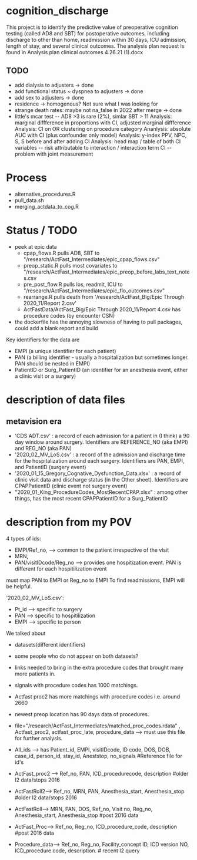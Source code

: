 # cognition_discharge
This project is to identify the predictive value of preoperative cognition testing (called AD8 and SBT) for postoperative outcomes, including discharge to other than home, readmission within 30 days, ICU admission, length of stay, and several clinical outcomes. The analysis plan request is found in Analysis plan clinical outcomes 4.26.21 (1).docx

## TODO
- add dialysis to adjusters -> done
- add functional status ~ dyspnea to adjusters -> done
- add sex to adjusters -> done
- residence -> homogenous? Not sure what I was looking for
- strange death rates: maybe not na_false in 2022 after merge -> done
- little's mcar test
-- AD8 >3 is rare (2%), simlar SBT > 11
Analysis: marginal diffference in proportions with CI, adjusted marginal diffference
Analysis: CI on OR clustering on procedure category
Ananlysis: absolute AUC with CI (plus confounder only model)
Analysis: y-index PPV, NPC, S, S before and after adding CI
Analysis: head map / table of both CI variables
 -- risk attributable to interaction / interaction term CI
 -- problem with joint measurement


# Process
- alternative_procedures.R
- pull_data.sh
- merging_actdata_to_cog.R 

# Status / TODO
- peek at epic data
    - cpap_flows.R pulls AD8, SBT to "/research/ActFast_Intermediates/epic_cpap_flows.csv"
    - preop_static.R pulls most covariates to "/research/ActFast_Intermediates/epic_preop_before_labs_text_notes.csv
    - pre_post_flow.R pulls los, readmit, ICU to "/research/ActFast_Intermediates/epic_flo_outcomes.csv"
    - rearrange.R pulls death from '/research/ActFast_Big/Epic Through 2020_11/Report 2.csv'
    - ActFastData/ActFast_Big/Epic Through 2020_11/Report 4.csv has procedure codes (by encounter CSN)
- the dockerfile has the annoying slowness of having to pull packages, could add a blank report and build

Key identifiers for the data are 
- EMPI (a unique identifier for each patient)
- PAN (a billing identifier - usually a hospitalization but sometimes longer. PAN should be nested in EMPI)
- PatientID or Surg_PatientID (an identifier for an anesthesia event, either a clinic visit or a surgery)

# description of data files
## metavision era
- 'CDS ADT.csv' : a record of each admission for a patient in (I think) a 90 day window around surgery. Identifiers are REFERENCE_NO (aka EMPI) and REG_NO (aka PAN)
- '2020_02_MV_LoS.csv' : a record of the admission and discharge time for the hospitalization around each surgery. Identifiers are PAN, EMPI, and PatientID (surgery event)
- '2020_01_15_Gregory_Cognative_Dysfunction_Data.xlsx' : a record of clinic visit data and discharge status (in the Other sheet). Identifiers are CPAPPatientID (clinic event not surgery event)
- "2020_01_King_ProcedureCodes_MostRecentCPAP.xlsx" : among other things, has the most recent CPAPPatientID for a Surg_PatientID


# description from my POV
4 types of ids: 
- EMPI/Ref_no, --> common to the patient irrespective of the visit
- MRN, 
- PAN/visitIDcode/Reg_no --> provides one hospitization event. PAN is different for each hospitilization event

must map PAN to EMPI or Reg_no to EMPI
To find readmissions, EMPI will be helpful.

'2020_02_MV_LoS.csv':  
- Pt_id --> specific to surgery
- PAN --> specific to hospitilization
- EMPI --> specific to person

We talked about 
- datasets(different identifiers)
- some people who do not appear on both datasets?
- links needed to bring in the extra procedure codes that brought many more patients in.

- signals with procedure codes has 1000 matchings.
- Actfast proc2 has more matchings with procedure codes i.e. around 2660
- newest preop location has 90 days data of procedures.
- file="/research/ActFast_Intermediates/matched_proc_codes.rdata" , Actfast_proc2, actfast_proc_late, procedure_data --> must use this file for further analysis.

- All_ids --> has Patient_id, EMPI, visitIDcode, ID code, DOS, DOB, case_id, person_id, stay_id, Aneststop, no_signals #Reference file for id's
- ActFast_proc2 --> Ref_no, PAN, ICD_procedurecode, description #older I2 data/stops 2016
- ActFastRoll2--> Ref_no, MRN, PAN, Anesthesia_start, Anesthesia_stop #older I2 data/stops 2016
- ActFastRoll--> MRN, PAN, DOS, Ref_no, Visit no, Reg_no, Anesthesia_start, Anesthesia_stop #post 2016 data
- ActFast_Proc--> Ref_no, Reg_no, ICD_procedure_code, description #post 2016 data
- Procedure_data--> Ref_no, Reg_no, Facility_concept ID, ICD version NO, ICD_procedure code, description. # recent I2 query

